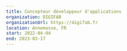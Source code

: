 ```yaml
---
title: Concepteur développeur d'applications
organization: DIGIFAB
organizationUrl: https://digifab.fr
location: Annemasse, FR
start: 2022-04-04
end: 2023-03-17
---
```

